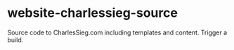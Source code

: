 # website-charlessieg-source
Source code to CharlesSieg.com including templates and content.
Trigger a build.
